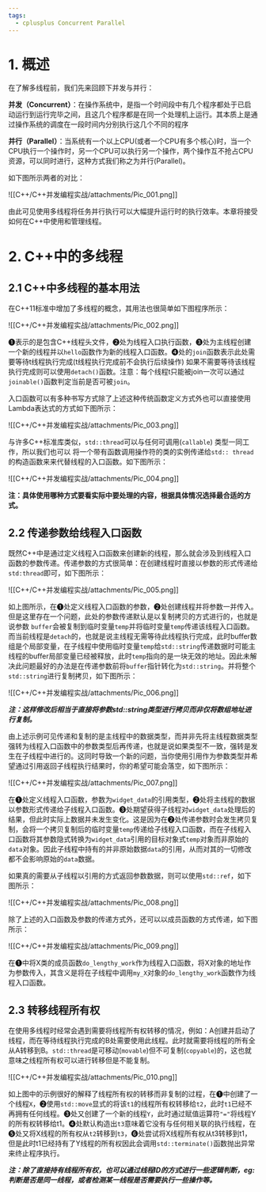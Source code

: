 ```yaml
---
tags:
  - cplusplus Concurrent Parallel
---
```


# 1. 概述

在了解多线程前，我们先来回顾下并发与并行：

**并发（Concurrent）**：在操作系统中，是指一个时间段中有几个程序都处于已启动运行到运行完毕之间，且这几个程序都是在同一个处理机上运行。其本质上是通过操作系统的调度在一段时间内分别执行这几个不同的程序

**并行（Parallel）**：当系统有一个以上CPU(或者一个CPU有多个核心)时，当一个CPU执行一个操作时，另一个CPU可以执行另一个操作，两个操作互不抢占CPU资源，可以同时进行，这种方式我们称之为并行(Parallel)。

如下图所示两者的对比：

![[C++/C++并发编程实战/attachments/Pic_001.png]]

由此可见使用多线程将任务并行执行可以大幅提升运行时的执行效率。本章将接受如何在C++中使用和管理线程。

# 2. C++中的多线程

## 2.1 C++中多线程的基本用法

在C++11标准中增加了多线程的概念，其用法也很简单如下图程序所示：

![[C++/C++并发编程实战/attachments/Pic_002.png]]

❶表示的是包含C++线程头文件，❷处为线程入口执行函数，❸处为主线程创建一个新的线程并以`hello`函数作为新的线程入口函数。❹处的`join`函数表示此处需要等待t线程执行完成(t线程执行完成前不会执行后续操作) 如果不需要等待该线程执行完成则可以使用`detach()`函数。注意：每个线程t只能被join一次可以通过`joinable()`函数判定当前是否可被`join`。

入口函数可以有多种书写方式除了上述这种传统函数定义方式外也可以直接使用Lambda表达式的方式如下图所示：

![[C++/C++并发编程实战/attachments/Pic_003.png]]

与许多C++标准库类似，`std::thread`可以与任何可调用(`callable`) 类型一同工作，所以我们也可以 将一个带有函数调用操作符的类的实例传递给`std:: thread`的构造函数来来代替线程的入口函数。如下图所示：

![[C++/C++并发编程实战/attachments/Pic_004.png]]

**注：具体使用哪种方式要看实际中要处理的内容，根据具体情况选择最合适的方式。**

## 2.2 传递参数给线程入口函数

既然C++中是通过定义线程入口函数来创建新的线程，那么就会涉及到线程入口函数的参数传递。传递参数的方式很简单：在创建线程时直接以参数的形式传递给`std:thread`即可，如下图所示：

![[C++/C++并发编程实战/attachments/Pic_005.png]]

如上图所示，在❶处定义线程入口函数的参数，❷处创建线程并将参数一并传入。但是这里存在一个问题，此处的参数传递默认是以复制拷贝的方式进行的，也就是说参数 `buffer`会被复制到临时变量`temp`并将临时变量`temp`传递该线程入口函数。而当前线程是`detach`的，也就是说主线程无需等待此线程执行完成，此时buffer数组是个局部变量，在子线程中使用临时变量`temp`给`std::string`传递数据时可能主线程的buffer局部变量已经被释放，此时`temp`指向的是一块无效的地址。因此未解决此问题最好的办法是在传递参数前将`buffer`指针转化为`std::string`。并将整个`std::string`进行复制拷贝，如下图所示：

![[C++/C++并发编程实战/attachments/Pic_006.png]]

***注：这样修改后相当于直接将参数std::string类型进行拷贝而非仅将数组地址进行复制。***

由上述示例可见传递和复制的是主线程中的数据类型，而并非先将主线程数据类型强转为线程入口函数中的参数类型后再传递，也就是说如果类型不一致，强转是发生在子线程中进行的。这同时导致一个新的问题，当你使用引用作为参数类型并希望通过引用返回子线程执行结果时，你的希望可能会落空，如下图所示：

![[C++/C++并发编程实战/attachments/Pic_007.png]]

在❶处定义线程入口函数，参数为`widget_data`的引用类型，❷处将主线程的数据以参数形式传递给子线程入口函数。❸处期望获得子线程对`widget_data`处理后的结果，但此时实际上数据并未发生变化。这是因为在❷处传递参数时会发生拷贝复制，会将一个拷贝复制后的临时变量`temp`传递给子线程入口函数，而在子线程入口函数将其参数隐式转换为`widget_data`引用的目标对象式`temp`对象而非原始的`data`对象。因此子线程中持有的并非原始数据`data`的引用，从而对其的一切修改都不会影响原始的`data`数据。

如果真的需要从子线程以引用的方式返回参数数据，则可以使用`std::ref`，如下图所示：

![[C++/C++并发编程实战/attachments/Pic_008.png]]

除了上述的入口函数及参数的传递方式外，还可以以成员函数的方式传递，如下图所示：

![[C++/C++并发编程实战/attachments/Pic_009.png]]

在❶中将X类的成员函数`do_lengthy_work`作为线程入口函数，将X对象的地址作为参数传入，其含义是将在子线程中调用`my_X`对象的`do_lengthy_work`函数作为线程入口函数。

## 2.3 转移线程所有权

在使用多线程时经常会遇到需要将线程所有权转移的情况，例如：A创建并启动了线程，而在等待线程执行完成的B处需要使用此线程。此时就需要将线程的所有全从A转移到B。`std::thread`是可移动(`movable`)但不可复制(`copyable`)的，这也就意味之线程所有权可以进行转移但是不能复制。

![[C++/C++并发编程实战/attachments/Pic_010.png]]

如上图中的示例很好的解释了线程所有权的转移而非复制的过程，在❶中创建了一个线程`X`，❷使用`std::move`显式的将该`t1`的线程所有权转移给`t2`，此时`t1`已经不再拥有任何线程。❸处又创建了一个新的线程`Y`，此时通过赋值运算符`"="`将线程Y的所有权转移给t1。❹处默认构造出`t3`意味着它没有与任何相关联的执行线程，在❺处又将X线程的所有权从`t2`转移到`t3`，❻处尝试将X线程所有权从t3转移到t1，但是此时t1已经持有了Y线程的所有权因此会调用`std::terminate()`函数抛出异常来终止程序执行。

***注：除了直接持有线程所有权，也可以通过线程ID的方式进行一些逻辑判断，eg:判断是否是同一线程，或者检测某一线程是否需要执行一些操作等。***